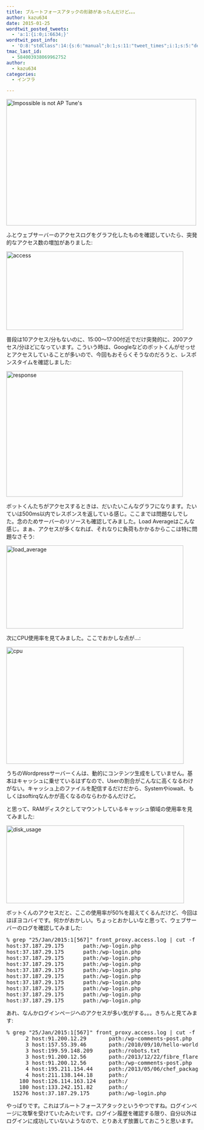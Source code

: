 ```yaml
---
title: ブルートフォースアタックの形跡があったんだけど。。。
author: kazu634
date: 2015-01-25
wordtwit_posted_tweets:
  - 'a:1:{i:0;i:6634;}'
wordtwit_post_info:
  - 'O:8:"stdClass":14:{s:6:"manual";b:1;s:11:"tweet_times";i:1;s:5:"delay";s:1:"0";s:7:"enabled";s:1:"1";s:10:"separation";i:60;s:7:"version";s:3:"3.7";s:14:"tweet_template";s:135:"ブログに新しい記事を投稿したよ: ブルートフォースアタックの形跡があったんだけど。。。 - [link] ";s:6:"status";i:2;s:6:"result";a:0:{}s:13:"tweet_counter";i:2;s:13:"tweet_log_ids";a:1:{i:0;i:6634;}s:9:"hash_tags";a:0:{}s:8:"accounts";a:1:{i:0;s:7:"kazu634";}s:4:"text";s:154:"ブログに新しい記事を投稿したよ: ブルートフォースアタックの形跡があったんだけど。。。 - http://tinyurl.com/obbuoek";}'
tmac_last_id:
  - 584003938069962752
author:
  - kazu634
categories:
  - インフラ

---
```

<a href="https://www.flickr.com/photos/sonickphotographie/14381819697" onclick="__gaTracker('send', 'event', 'outbound-article', 'https://www.flickr.com/photos/sonickphotographie/14381819697', '');" title="Impossible is not AP Tune's by Yannick Soler, on Flickr"><img class=" aligncenter" src="https://farm3.staticflickr.com/2901/14381819697_287de5e033.jpg" alt="Impossible is not AP Tune's" width="500" height="333" /></a>

ふとウェブサーバーのアクセスログをグラフ化したものを確認していたら、突発的なアクセス数の増加がありました:

<a href="https://www.flickr.com/photos/42332031@N02/16361831681" onclick="__gaTracker('send', 'event', 'outbound-article', 'https://www.flickr.com/photos/42332031@N02/16361831681', '');" title="access by Kazuhiro MUSASHI, on Flickr"><img class=" aligncenter" src="https://farm8.staticflickr.com/7373/16361831681_48204328e0.jpg" alt="access" width="466" height="207" /></a>

普段は10アクセス/分もないのに、15:00〜17:00付近でだけ突発的に、200アクセス/分ほどになっています。こういう時は、Googleなどのボットくんがせっせとアクセスしていることが多いので、今回もおそらくそうなのだろうと、レスポンスタイムを確認しました:

<a href="https://www.flickr.com/photos/42332031@N02/16363566745" onclick="__gaTracker('send', 'event', 'outbound-article', 'https://www.flickr.com/photos/42332031@N02/16363566745', '');" title="response by Kazuhiro MUSASHI, on Flickr"><img class=" aligncenter" src="https://farm9.staticflickr.com/8661/16363566745_3c35ef6b58.jpg" alt="response" width="465" height="331" /></a>

ボットくんたちがアクセスするときは、だいたいこんなグラフになります。たいていは500ms以内でレスポンスを返している感じ。ここまでは問題なしでした。念のためサーバーのリソースも確認してみました。Load Averageはこんな感じ。まぁ、アクセスが多くなれば、それなりに負荷もかかるからここは特に問題なさそう:

<a href="https://www.flickr.com/photos/42332031@N02/16362674042" onclick="__gaTracker('send', 'event', 'outbound-article', 'https://www.flickr.com/photos/42332031@N02/16362674042', '');" title="load_average by Kazuhiro MUSASHI, on Flickr"><img class=" aligncenter" src="https://farm9.staticflickr.com/8612/16362674042_10b1eb2d1f.jpg" alt="load_average" width="466" height="219" /></a>

次にCPU使用率を見てみました。ここでおかしな点が…:

<a href="https://www.flickr.com/photos/42332031@N02/16337601976" onclick="__gaTracker('send', 'event', 'outbound-article', 'https://www.flickr.com/photos/42332031@N02/16337601976', '');" title="cpu by Kazuhiro MUSASHI, on Flickr"><img class=" aligncenter" src="https://farm8.staticflickr.com/7374/16337601976_5218815e91.jpg" alt="cpu" width="467" height="308" /></a>

うちのWordpressサーバーくんは、動的にコンテンツ生成をしていません。基本はキャッシュに乗せているはずなので、Userの割合がこんなに高くなるわけがない。キャッシュ上のファイルを配信するだけだから、Systemやiowait、もしくはsoftirqなんかが高くなるのならわかるんだけど。

と思って、RAMディスクとしてマウントしているキャッシュ領域の使用率を見てみました:

<a href="https://www.flickr.com/photos/42332031@N02/15743595963" onclick="__gaTracker('send', 'event', 'outbound-article', 'https://www.flickr.com/photos/42332031@N02/15743595963', '');" title="disk_usage by Kazuhiro MUSASHI, on Flickr"><img class=" aligncenter" src="https://farm8.staticflickr.com/7400/15743595963_4503398e12.jpg" alt="disk_usage" width="468" height="205" /></a>

ボットくんのアクセスだと、ここの使用率が50%を超えてくるんだけど、今回はほぼヨコバイです。何かがおかしい。ちょっとおかしいなと思って、ウェブサーバーのログを確認してみました:

<pre class="lang:sh decode:true " title="とりあえずheadしてみた">% grep "25/Jan/2015:1[567]" front_proxy.access.log | cut -f 2,5 | head
host:37.187.29.175      path:/wp-login.php
host:37.187.29.175      path:/wp-login.php
host:37.187.29.175      path:/wp-login.php
host:37.187.29.175      path:/wp-login.php
host:37.187.29.175      path:/wp-login.php
host:37.187.29.175      path:/wp-login.php
host:37.187.29.175      path:/wp-login.php
host:37.187.29.175      path:/wp-login.php
host:37.187.29.175      path:/wp-login.php
host:37.187.29.175      path:/wp-login.php</pre>

あれ、なんかログインページへのアクセスが多い気がする。。。きちんと見てみます:

<pre class="lang:sh decode:true " title="カウントしてみました">% grep "25/Jan/2015:1[567]" front_proxy.access.log | cut -f 2,5 | sort | uniq -c | sort | tail
      2 host:91.200.12.29       path:/wp-comments-post.php
      3 host:157.55.39.46       path:/2010/09/10/hello-world/
      3 host:199.59.148.209     path:/robots.txt
      3 host:91.200.12.56       path:/2013/12/22/fibre_flare_light_lpt04602/
      3 host:91.200.12.56       path:/wp-comments-post.php
      4 host:195.211.154.44     path:/2013/05/06/chef_package_installation_with_preseedings/
      4 host:211.138.144.18     path:/
    180 host:126.114.163.124    path:/
    180 host:133.242.151.82     path:/
  15276 host:37.187.29.175      path:/wp-login.php</pre>

やっぱりです。これはブルートフォースアタックというやつですね。ログインページに攻撃を受けていたみたいです。ログイン履歴を確認する限り、自分以外はログインに成功していないようなので、とりあえず放置しておこうと思います。
